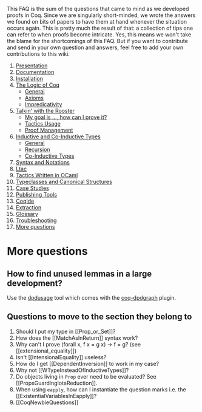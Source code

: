 This FAQ is the sum of the questions that came to mind as we developed proofs in Coq. Since we are singularly short-minded, we wrote the answers we found on bits of papers to have them at hand whenever the situation occurs again. This is pretty much the result of that: a collection of tips one can refer to when proofs become intricate. Yes, this means we won't take the blame for the shortcomings of this FAQ. But if you want to contribute and send in your own question and answers, feel free to add your own contributions to this wiki.

1. [Presentation](Presentation)
2. [Documentation](Documentation)
3. [Installation](Installation)
4. [The Logic of Coq](The-Logic-of-Coq)
    * [General](The-Logic-of-Coq#general)
    * [Axioms](The-Logic-of-Coq#axioms)
    * [Impredicativity](The-Logic-of-Coq#impredicativity)
5. [Talkin' with the Rooster](Talkin'-with-the-Rooster)
    * [My goal is ..., how can I prove it?](Talkin'-with-the-Rooster#my-goal-is--how-can-i-prove-it)
    * [Tactics Usage](Talkin'-with-the-Rooster#tactics-usage)
    * [Proof Management](Talkin'-with-the-Rooster#proof-management)
6. [Inductive and Co-Inductive Types](Inductive-and-Co-Inductive-Types)
    * [General](Inductive-and-Co-Inductive-Types#general)
    * [Recursion](Inductive-and-Co-Inductive-Types#recursion)
    * [Co-Inductive Types](Inductive-and-Co-Inductive-Types#co-inductive-types)
7. [Syntax and Notations](Syntax-and-Notations)
8. [Ltac](Ltac)
9. [Tactics Written in OCaml](Tactics-Written-in-OCaml)
10. [Typeclasses and Canonical Structures](Typeclasses-and-Canonical-Structures) 
11. [Case Studies](Case-Studies)
12. [Publishing Tools](Publishing-Tools)
13. [CoqIde](CoqIde)
14. [Extraction](Extraction)
15. [Glossary](Glossary)
16. [Troubleshooting](Troubleshooting)
17. [More questions](#more-questions)

# More questions

## How to find unused lemmas in a large development?

Use the [dpdusage](https://github.com/Karmaki/coq-dpdgraph#dpdusage-find-unused-definitions-via-dpd-file) tool which comes with the [coq-dpdgraph](https://github.com/Karmaki/coq-dpdgraph) plugin.

## Questions to move to the section they belong to

1.  Should I put my type in [[Prop_or_Set]]?
2.  How does the [[MatchAsInReturn]] syntax work?
3.  Why can't I prove (forall x, f x = g x) -&gt; f = g? (see [[extensional_equality]])
4.  Isn't [[IntensionalEquality]] useless?
5.  How do I get [[DependentInversion]] to work in my case?
6.  Why not [[WTypeInsteadOfInductiveTypes]]?
9.  Do objects living in `Prop` ever need to be evaluated? See [[PropsGuardingIotaReduction]].
10. When using `eapply`, how can I instantiate the question marks i.e. the [[ExistentialVariablesInEapply]]?
11. [[CoqNewbieQuestions]]